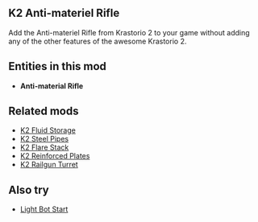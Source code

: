 ## K2 Anti-materiel Rifle

Add the Anti-materiel Rifle from Krastorio 2 to your game without adding any of the other features of the awesome Krastorio 2.

## Entities in this mod

- **Anti-material Rifle**

## Related mods

- [K2 Fluid Storage](https://mods.factorio.com/mod/k2-fluid-storage)
- [K2 Steel Pipes](https://mods.factorio.com/mod/k2-steel-pipes)
- [K2 Flare Stack](https://mods.factorio.com/mod/k2-flare-stack)
- [K2 Reinforced Plates](https://mods.factorio.com/mod/k2-reinforced-plates)
- [K2 Railgun Turret](https://mods.factorio.com/mod/k2-railgun-turret)

## Also  try

- [Light Bot Start](https://mods.factorio.com/mod/rt-light-bot-start)
